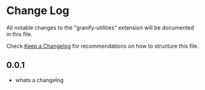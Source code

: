 # Change Log

All notable changes to the "granify-utilities" extension will be documented in this file.

Check [Keep a Changelog](https://www.youtube.com/watch?v=dQw4w9WgXcQ) for recommendations on how to structure this file.

## 0.0.1

- whats a changelog